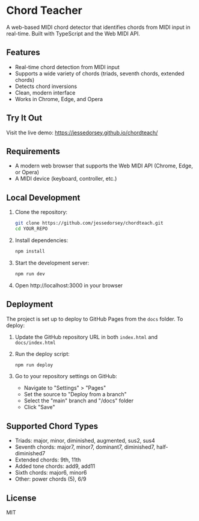 # Chord Teacher

A web-based MIDI chord detector that identifies chords from MIDI input in real-time. Built with TypeScript and the Web MIDI API.

## Features

- Real-time chord detection from MIDI input
- Supports a wide variety of chords (triads, seventh chords, extended chords)
- Detects chord inversions
- Clean, modern interface
- Works in Chrome, Edge, and Opera

## Try It Out

Visit the live demo: https://jessedorsey.github.io/chordteach/

## Requirements

- A modern web browser that supports the Web MIDI API (Chrome, Edge, or Opera)
- A MIDI device (keyboard, controller, etc.)

## Local Development

1. Clone the repository:

   ```bash
   git clone https://github.com/jessedorsey/chordteach.git
   cd YOUR_REPO
   ```

2. Install dependencies:

   ```bash
   npm install
   ```

3. Start the development server:

   ```bash
   npm run dev
   ```

4. Open http://localhost:3000 in your browser

## Deployment

The project is set up to deploy to GitHub Pages from the `docs` folder. To deploy:

1. Update the GitHub repository URL in both `index.html` and `docs/index.html`
2. Run the deploy script:

   ```bash
   npm run deploy
   ```

3. Go to your repository settings on GitHub:
   - Navigate to "Settings" > "Pages"
   - Set the source to "Deploy from a branch"
   - Select the "main" branch and "/docs" folder
   - Click "Save"

## Supported Chord Types

- Triads: major, minor, diminished, augmented, sus2, sus4
- Seventh chords: major7, minor7, dominant7, diminished7, half-diminished7
- Extended chords: 9th, 11th
- Added tone chords: add9, add11
- Sixth chords: major6, minor6
- Other: power chords (5), 6/9

## License

MIT
